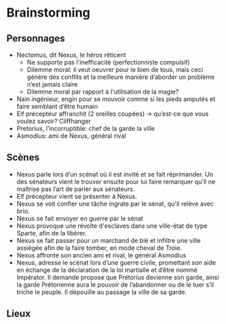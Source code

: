 # Brainstorming

## Personnages

- Nectomus, dit Nexus, le héros réticent
   * Ne supporte pas l'inefficacité (perfectionniste compulsif)
   * Dilemme moral: il veut oeuvrer pour le bien de tous, mais ceci génère des conflits et la meilleure manière d’aborder un problème n’est jamais claire
   * Dilemme moral par rapport à l'utilisation de la magie?
- Nain ingénieur, engin pour se mouvoir comme si les pieds amputés et faire semblant d’être humain
- Elf précepteur affranchit (2 oreilles coupées) → qu’est-ce que vous voulez savoir? Cliffhanger
- Pretorius, l’incorruptible: chef de la garde la ville
- Asmodius: ami de Nexus, général rival


## Scènes

- Nexus parle lors d’un scénat où il est invité et se fait réprimander. Un des sénateurs vient le trouver ensuite pour lui faire remarquer qu’il ne maîtrise pas l’art de parler aux sénateurs.
- Elf précepteur vient se présenter à Nexus.
- Nexus se voit confier une tâche ingrate par le sénat, qu'il relève avec brio.
- Nexus se fait envoyer en guerre par le sénat
- Nexus provoque une révolte d'esclaves dans une ville-état de type Sparte, afin de la libérer.
- Nexus se fait passer pour un marchand de blé et infiltre une ville assiégée afin de la faire tomber, en mode cheval de Troie.
- Nexus affronte son ancien ami et rival, le général Asmodius
- Nexus, adresse le scénat lors d’une guerre civile, promettant son aide en échange de la déclaration de la loi martialle et d’être nommé Impérator. Il demande propose que Prétorius devienne son garde, ainsi la garde Prétorienne aura le pouvoir de l’abandonner ou de le tuer s’il triche le peuple. Il dépouille au passage la ville de sa garde.


## Lieux
